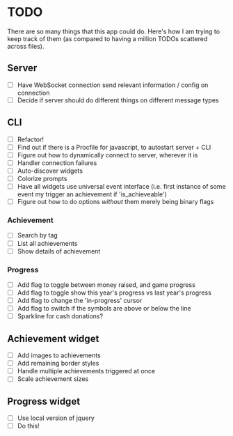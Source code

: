 # TODO
There are so many things that this app could do. Here's how I am trying to keep
track of them (as compared to having a million TODOs scattered across files).

## Server
- [ ] Have WebSocket connection send relevant information / config on connection
- [ ] Decide if server should do different things on different message types

## CLI
- [ ] Refactor!
- [ ] Find out if there is a Procfile for javascript, to autostart server + CLI
- [ ] Figure out how to dynamically connect to server, wherever it is
- [ ] Handler connection failures
- [ ] Auto-discover widgets
- [ ] Colorize prompts
- [ ] Have all widgets use universal event interface (i.e. first instance of some event my trigger an achievement if 'is_achieveable')
- [ ] Figure out how to do options *without* them merely being binary flags

### Achievement
- [ ] Search by tag
- [ ] List all achievements
- [ ] Show details of achievement

### Progress
- [ ] Add flag to toggle between money raised, and game progress
- [ ] Add flag to toggle show this year's progress vs last year's progress
- [ ] Add flag to change the 'in-progress' cursor
- [ ] Add flag to switch if the symbols are above or below the line
- [ ] Sparkline for cash donations?

## Achievement widget
- [ ] Add images to achievements
- [ ] Add remaining border styles
- [ ] Handle multiple achievements triggered at once
- [ ] Scale achievement sizes

## Progress widget
- [ ] Use local version of jquery
- [ ] Do this!
